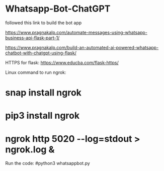 # Whatsapp-Bot-ChatGPT

followed this link to build the bot app

https://www.pragnakalp.com/automate-messages-using-whatsapp-business-api-flask-part-1/

https://www.pragnakalp.com/build-an-automated-ai-powered-whatsapp-chatbot-with-chatgpt-using-flask/

HTTPS for flask: https://www.educba.com/flask-https/

Linux command to run ngrok:
# snap install ngrok
# pip3 install ngrok
# ngrok http 5020 --log=stdout > ngrok.log &

Run the code:
#python3 whatsappbot.py
